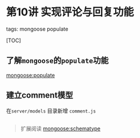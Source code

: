 # 第10讲 实现评论与回复功能

tags: mongoose populate

[TOC]

## 了解`mongoose`的`populate`功能

[mongoose:populate](http://mongoosejs.com/docs/populate.html)

##  建立comment模型

在`server/models` 目录新增 `comment.js`

```js

```

> 扩展阅读
> [mongoose:schematype](http://mongoosejs.com/docs/api.html#schematype-js)
 